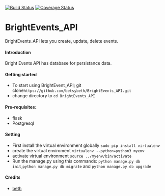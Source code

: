 [![Build Status](https://travis-ci.org/betsybeth/BrightEvents_API.svg?branch=develop)](https://travis-ci.org/betsybeth/BrightEvents_API)
[![Coverage Status](https://coveralls.io/repos/github/betsybeth/BrightEvents_API/badge.svg?branch=develop)](https://coveralls.io/github/betsybeth/BrightEvents_API?branch=develop)
# BrightEvents_API
BrightEvents_API lets you create, update, delete events.

#### Introduction
 Bright Events API has database for persistance data.


#### Getting started
* To start using BrightEvent_API; git clone`https://github.com/betsybeth/BrightEvents_API.git`
* change directory to `cd BrightEvents_API`

#### Pre-requisites:
* flask
* Postgresql

#### Setting
* First install the virtual environment globally `sudo pip install virtualenv`
* create the virtual enviroment `virtualenv --python=python3 myenv`
* activate virtual environment `source ../myenv/bin/activate`
* Run the manage.py using this commands:
 `python manage.py db init`,`python manage.py db migrate` and `python manage.py db upgrade`

#### Credits
* [beth][1]

[1]: `https://github.com/betsybeth`
